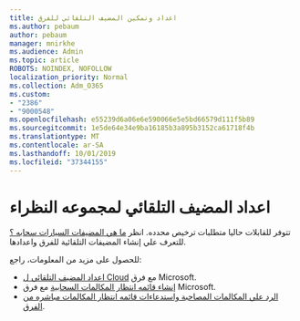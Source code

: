 ```yaml
---
title: اعداد وتمكين المضيف التلقائي للفرق
ms.author: pebaum
author: pebaum
manager: mnirkhe
ms.audience: Admin
ms.topic: article
ROBOTS: NOINDEX, NOFOLLOW
localization_priority: Normal
ms.collection: Adm_O365
ms.custom:
- "2386"
- "9000548"
ms.openlocfilehash: e55239d6a06e6e590066e5e5bd66579d111f5b89
ms.sourcegitcommit: 1e5de64e34e9ba16185b3a895b3152ca61718f4b
ms.translationtype: MT
ms.contentlocale: ar-SA
ms.lasthandoff: 10/01/2019
ms.locfileid: "37344155"
---
```

# <a name="set-up-a-cloud-auto-attendant"></a>اعداد المضيف التلقائي لمجموعه النظراء

تتوفر للقابلات حاليا متطلبات ترخيص محدده. انظر [ما هي المضيفات السيارات سحابه ؟](https://docs.microsoft.com/microsoftteams/what-are-phone-system-auto-attendants) للتعرف علي إنشاء المضيفات التلقائية للفرق واعدادها. 

للحصول على مزيد من المعلومات، راجع:

- [اعداد المضيف التلقائي ل Cloud](https://docs.microsoft.com/microsoftteams/create-a-phone-system-auto-attendant) مع فرق Microsoft. 
- [إنشاء قائمه انتظار المكالمات السحابية](https://docs.microsoft.com/microsoftteams/create-a-phone-system-call-queue) مع فرق Microsoft. 
- [الرد علي المكالمات المصاحبة واستدعاءات قائمه انتظار المكالمات مباشره من الفرق](https://docs.microsoft.com/microsoftteams/answer-auto-attendant-and-call-queue-calls). 